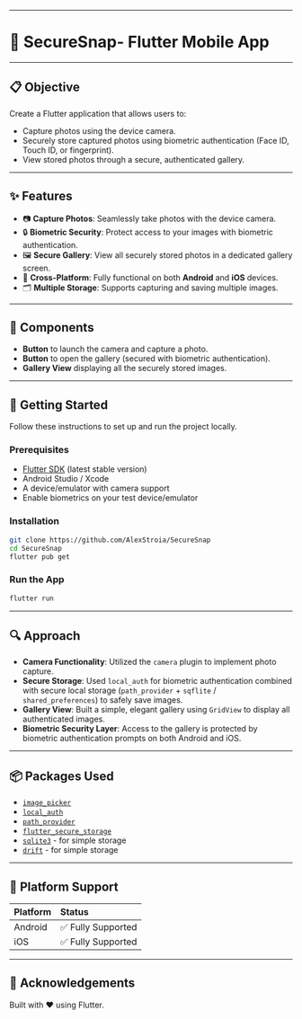 
---

# 📸 SecureSnap- Flutter Mobile App

---

## 📋 Objective
Create a Flutter application that allows users to:
- Capture photos using the device camera.
- Securely store captured photos using biometric authentication (Face ID, Touch ID, or fingerprint).
- View stored photos through a secure, authenticated gallery.

---

## ✨ Features
- 📷 **Capture Photos**: Seamlessly take photos with the device camera.
- 🔒 **Biometric Security**: Protect access to your images with biometric authentication.
- 🖼️ **Secure Gallery**: View all securely stored photos in a dedicated gallery screen.
- 📱 **Cross-Platform**: Fully functional on both **Android** and **iOS** devices.
- 🗂️ **Multiple Storage**: Supports capturing and saving multiple images.

---

## 🧩 Components
- **Button** to launch the camera and capture a photo.
- **Button** to open the gallery (secured with biometric authentication).
- **Gallery View** displaying all the securely stored images.

---

## 🚀 Getting Started

Follow these instructions to set up and run the project locally.

### Prerequisites
- [Flutter SDK](https://flutter.dev/docs/get-started/install) (latest stable version)
- Android Studio / Xcode
- A device/emulator with camera support
- Enable biometrics on your test device/emulator

### Installation
```bash
git clone https://github.com/AlexStroia/SecureSnap
cd SecureSnap
flutter pub get
```

### Run the App
```bash
flutter run
```

---

## 🔍 Approach

- **Camera Functionality**: Utilized the `camera` plugin to implement photo capture.
- **Secure Storage**: Used `local_auth` for biometric authentication combined with secure local storage (`path_provider` + `sqflite` / `shared_preferences`) to safely save images.
- **Gallery View**: Built a simple, elegant gallery using `GridView` to display all authenticated images.
- **Biometric Security Layer**: Access to the gallery is protected by biometric authentication prompts on both Android and iOS.

---

## 📦 Packages Used
- [`image_picker`](https://pub.dev/packages/image_picker)
- [`local_auth`](https://pub.dev/packages/local_auth)
- [`path_provider`](https://pub.dev/packages/path_provider)
- [`flutter_secure_storage`](https://pub.dev/packages/flutter_secure_storage)
- [`sqlite3`](https://pub.dev/packages/sqlite3) - for simple storage
- [`drift`](https://pub.dev/packages/drift) - for simple storage

---

## 📱 Platform Support
| Platform | Status |
| :--- | :--- |
| Android | ✅ Fully Supported |
| iOS | ✅ Fully Supported |

---


## 🙌 Acknowledgements
Built with ❤️ using Flutter.
